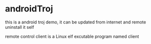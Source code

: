# androidTroj
this is a android troj demo, it can be updated from internet and remote uninstall it self

remote control client is a Linux elf excutable program named client
